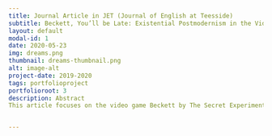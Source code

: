 ```yaml
---
title: Journal Article in JET (Journal of English at Teesside)
subtitle: Beckett, You’ll be Late: Existential Postmodernism in the Video Game Beckett 
layout: default
modal-id: 1
date: 2020-05-23
img: dreams.png
thumbnail: dreams-thumbnail.png
alt: image-alt
project-date: 2019-2020
tags: portfolioproject
portfolioroot: 3
description: Abstract
This article focuses on the video game Beckett by The Secret Experiment as an interactive piece of literature that displays features of Postmodernism using an existential approach. This approach is informed by Brian McHale’s work in Postmodernist Fiction, particularly his idea of the shift from Modernism to Postmodernism being signified by a shift in the dominant from epistemological to ontological. As well as this, I will be utilising ideas from Linda Hutcheon, such as the idea that Postmodernism is grounded in political and ideological values, and parody and imitation within this is also inherently political. The game draws inspiration from Samuel Beckett’s novel trilogy, which shows the dominant ontological shift itself. This is mirrored in the game, provoking existential questions of reality and the ‘self’ from players. Beckett also engages in a rejection of metanarratives as many other pieces of Postmodern literature do, while pushing the traditional boundaries of narrative with the player taking the place of the author or controlling entity in the game. The dystopian setting of the game utilises fantastical and realist elements, provoking abject feelings and questions of morality from the players. The game engages in academic theories, such as Freudian psychology theories such as ‘the reality principle,’ which was used ideologically to make reference to metal health, further situating the game within Postmodern literature and existential questioning.


---
```

